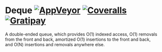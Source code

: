 # Deque [![AppVeyor](https://img.shields.io/appveyor/ci/StephenCleary/Deque.svg)](https://ci.appveyor.com/project/StephenCleary/Deque) [![Coveralls](https://img.shields.io/coveralls/StephenCleary/Deque.svg)](https://coveralls.io/r/StephenCleary/Deque) [![Gratipay](https://img.shields.io/gratipay/StephenCleary.svg)](https://gratipay.com/StephenCleary)

A double-ended queue, which provides O(1) indexed access, O(1) removals from the front and back, amortized O(1) insertions to the front and back, and O(N) insertions and removals anywhere else.
